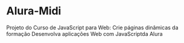 # Alura-Midi
Projeto do Curso de JavaScript para Web: Crie páginas dinâmicas da formação Desenvolva aplicações Web com JavaScriptda Alura
